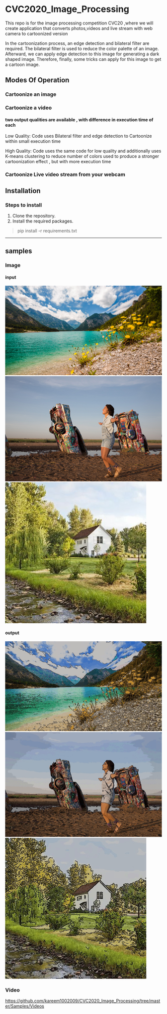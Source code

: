 # CVC2020_Image_Processing
  This repo is for the image processing competition CVC20 ,where we will create application that converts photos,videos and live stream   with web camera to cartoonized version

  In the cartoonization process, an edge detection and bilateral filter are required. The bilateral filter is used to reduce the color     palette of an image. Afterward, we can apply edge detection to this image for generating a dark shaped image. Therefore, finally, some   tricks can apply for this image to get a cartoon image. 

## Modes Of Operation

### Cartoonize an image

### Cartoonize a video 
 #### two output qualities are available , with difference in execution time of each
  Low Quality: Code uses Bilateral filter and edge detection to Cartoonize within small execution time


  High Quality: Code uses the same code for low quality and additionally uses K-means clustering to reduce number of colors used to       produce a stronger cartoonization effect , but with more execution time

 ### Cartoonize Live video stream from your webcam


## Installation

### Steps to install

1. Clone the repository. 
2. Install the required packages.
>pip install -r requirements.txt
---

## samples
### Image

#### input
![Sample1](https://github.com/kareem1002009/CVC2020_Image_Processing/blob/master/Samples/Images/sample2.jpg)
![Sample2](https://github.com/kareem1002009/CVC2020_Image_Processing/blob/master/Samples/Images/sample3.jpg)
![Sample3](https://github.com/kareem1002009/CVC2020_Image_Processing/blob/master/Samples/Images/sample4.jpg)


#### output

![Sample1](https://github.com/kareem1002009/CVC2020_Image_Processing/blob/master/Samples/Images/sample2_cartoon.jpg)
![Sample2](https://github.com/kareem1002009/CVC2020_Image_Processing/blob/master/Samples/Images/sample3_cartoon.jpg)
![Sample3](https://github.com/kareem1002009/CVC2020_Image_Processing/blob/master/Samples/Images/sample4_cartoon.jpg)




### Video
https://github.com/kareem1002009/CVC2020_Image_Processing/tree/master/Samples/Videos
